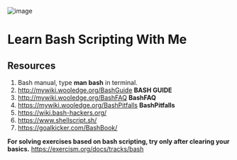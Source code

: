 ![image](https://user-images.githubusercontent.com/89995906/160870328-a8d94e65-3656-4ae2-84b9-27ea9dc8c344.png)


# Learn Bash Scripting With Me

## Resources
1. Bash manual, type **man bash** in terminal.
2. http://mywiki.wooledge.org/BashGuide **BASH GUIDE**
3. http://mywiki.wooledge.org/BashFAQ **BashFAQ**
4. https://mywiki.wooledge.org/BashPitfalls **BashPitfalls**
5. https://wiki.bash-hackers.org/
6. https://www.shellscript.sh/ 
7. https://goalkicker.com/BashBook/

**For solving exercises based on bash scripting, try only after clearing your basics.**
https://exercism.org/docs/tracks/bash
